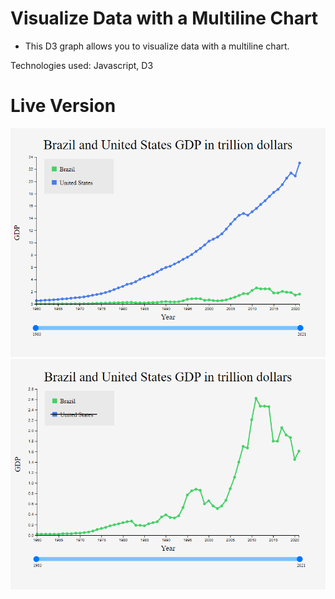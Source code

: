 # Visualize Data with a Multiline Chart

- This D3 graph allows you to visualize data with a multiline chart.

Technologies used: Javascript, D3

# Live Version

![image](images/preview-1.png)
![image](images/preview-2.png)